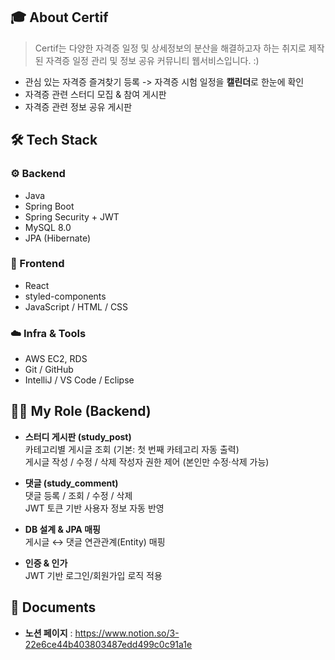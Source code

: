 ## 🎓 About Certif
> Certif는 다양한 자격증 일정 및 상세정보의 분산을 해결하고자 하는 취지로 제작된
> 자격증 일정 관리 및 정보 공유 커뮤니티 웹서비스입니다. :)
> 
- 관심 있는 자격증 즐겨찾기 등록 -> 자격증 시험 일정을 **캘린더**로 한눈에 확인  
- 자격증 관련 스터디 모집 & 참여 게시판  
- 자격증 관련 정보 공유 게시판



## 🛠️ Tech Stack
### ⚙️ Backend
- Java 
- Spring Boot 
- Spring Security + JWT  
- MySQL 8.0  
- JPA (Hibernate)

### 🎨 Frontend
- React  
- styled-components  
- JavaScript / HTML / CSS  

### ☁️ Infra & Tools
- AWS EC2, RDS  
- Git / GitHub  
- IntelliJ / VS Code / Eclipse  



## 👩‍💻 My Role (Backend)
-  **스터디 게시판 (study_post)**  
  카테고리별 게시글 조회 (기본: 첫 번째 카테고리 자동 출력)  
  게시글 작성 / 수정 / 삭제 
  작성자 권한 제어 (본인만 수정·삭제 가능)  

- **댓글 (study_comment)**  
  댓글 등록 / 조회 / 수정 / 삭제  
  JWT 토큰 기반 사용자 정보 자동 반영  

-  **DB 설계 & JPA 매핑**  
 게시글 ↔ 댓글 연관관계(Entity) 매핑  

- **인증 & 인가**  
 JWT 기반 로그인/회원가입 로직 적용  


## 📁 Documents
- **노션 페이지** : https://www.notion.so/3-22e6ce44b403803487edd499c0c91a1e
